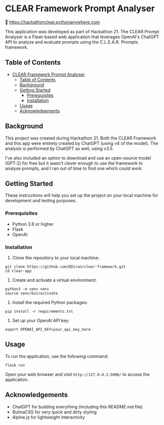# CLEAR Framework Prompt Analyser

🔗 https://hackathonclear.pythonanywhere.com

This application was developed as part of Hackathon 21. The CLEAR Prompt Analyser is a Flask-based web application that leverages OpenAI's ChatGPT API to analyze and evaluate prompts using the C.L.E.A.R. Prompts framework.

## Table of Contents

- [CLEAR Framework Prompt Analyser](#clear-framework-prompt-analyser)
  - [Table of Contents](#table-of-contents)
  - [Background](#background)
  - [Getting Started](#getting-started)
    - [Prerequisites](#prerequisites)
    - [Installation](#installation)
  - [Usage](#usage)
  - [Acknowledgements](#acknowledgements)

## Background

This project was created during Hackathon 21. Both the CLEAR Framework and this app were entirely created by ChatGPT (using v4 of the model). The analysis is performed by ChatGPT as well, using v3.5.

I've also included an option to download and use an open-source model (GPT-2) for free but it wasn't clever enough to use the framework to analyse prompts, and I ran out of time to find one which could work.

## Getting Started

These instructions will help you set up the project on your local machine for development and testing purposes.

### Prerequisites

- Python 3.8 or higher
- Flask
- OpenAI

### Installation

1. Clone the repository to your local machine:

```
git clone https://github.com/DDiran/clear-framework.git
cd clear-app
```

1. Create and activate a virtual environment:

```
python3 -m venv venv
source venv/bin/activate
```

1. Install the required Python packages:

```
pip install -r requirements.txt
```

1. Set up your OpenAI API key:

```
export OPENAI_API_KEY=your_api_key_here
```

## Usage

To run the application, use the following command:

```
flask run
```

Open your web browser and visit `http://127.0.0.1:5000/` to access the application.

## Acknowledgements

- ChatGPT for building everything (including this README.md file)
- BulmaCSS for very quick and dirty styling
- Alpine.js for lightweight interactivity
